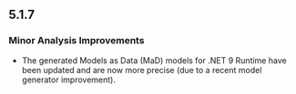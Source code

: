 ## 5.1.7

### Minor Analysis Improvements

* The generated Models as Data (MaD) models for .NET 9 Runtime have been updated and are now more precise (due to a recent model generator improvement).
